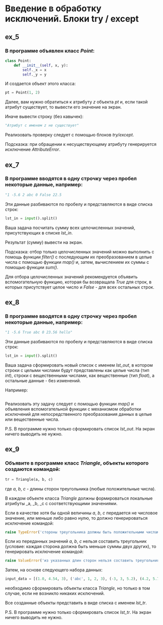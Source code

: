 # Введение в обработку исключений. Блоки try / except

## ex_5
### В программе объявлен класс _Point_:

```python
class Point:
    def __init__(self, x, y):
        self._x = x
        self._y = y
```

И создается объект этого класса:

```python
pt = Point(1, 2)
```

Далее, вам нужно обратиться к атрибуту _z_ объекта _pt_ и, если такой атрибут существует, то вывести его значение на экран.

Иначе вывести строку (без кавычек):

```python
"Атрибут с именем z не существует"
```
Реализовать проверку следует с помощью блоков _try/except_.

Подсказка: при обращении к несуществующему атрибуту генерируется исключение _AttributeError_.

## ex_7
### В программе вводятся в одну строчку через пробел некоторые данные, например:

```python
"1 -5.6 2 abc 0 False 22.5
```
Эти данные разбиваются по пробелу и представляются в виде списка строк:

```python
lst_in = input().split()
```

Ваша задача посчитать сумму всех целочисленных значений, присутствующих в списке _lst_in_.

Результат (сумму) вывести на экран.

Подсказка: отбор только целочисленных значений можно выполнить с помощь функции _filter()_ с последующим их преобразованием в целые числа с помощью функции _map()_ и, затем, вычислением их суммы с помощью функции _sum()_.

Для отбора целочисленных значений рекомендуется объявить вспомогательную функцию, которая бы возвращала _True_ для строк, в которых присутствует целое число и _False_ - для всех остальных строк.

## ex_8
### В программе вводятся в одну строчку через пробел некоторые данные, например:

```python
"1 -5.6 True abc 0 23.56 hello"
```
Эти данные разбиваются по пробелу и представляются в виде списка строк:

```python
lst_in = input().split()
```
Ваша задача сформировать новый список с именем _lst_out_, в котором строки с целыми числами будут представлены как целые числа (тип _int_), строки с вещественными числами, как вещественные (тип _float_), а остальные данные - без изменений.

Например:
```pythonlst_out = [1, -5.6, 'True', 'abc', 0, 23.56, 'hello']  # после обработки введенной строки "1 -5.6 True abc 0 23.56 hello"
```
Реализовать эту задачу следует с помощью функции _map()_ и объявления вспомогательной функции с механизмом обработки исключений для непосредственного преобразования данных в целые или вещественные числа.

P.S. В программе нужно только сформировать список _lst_out_. На экран ничего выводить не нужно.

## ex_9
### Объявите в программе класс _Triangle_, объекты которого создаются командой:

```python
tr = Triangle(a, b, c)
```

где _a_, _b_, _c_ - длины сторон треугольника (любые положительные числа).

В каждом объекте класса _Triangle_ должны формироваться локальные атрибуты _a, _b, _c с соответствующими значениями.

Если в качестве хотя бы одной величины _a_, _b_, _c_ передается не числовое значение, или меньше либо равно нулю, то должно генерироваться исключение командой:

```python
raise TypeError('стороны треугольника должны быть положительными числами')
```

Если из переданных значений _a_, _b_, _c_ нельзя составить треугольник (условие: каждая сторона должна быть меньше суммы двух других), то генерировать исключение командой:

```python
raise ValueError('из указанных длин сторон нельзя составить треугольник')
```

Затем, на основе следующего набора данных:

```python
input_data = [(1.0, 4.54, 3), ('abc', 1, 2, 3), (-3, 3, 5.2), (4.2, 5.7, 8.7), (True, 3, 5), (7, 4, 6)]
```

необходимо сформировать объекты класса _Triangle_, но только в том случае, если не возникло никаких исключений.

Все созданные объекты представить в виде списка с именем _lst_tr_.

P.S. В программе нужно только сформировать список _lst_tr_. На экран ничего выводить не нужно.
